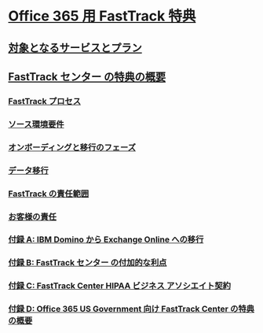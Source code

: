 # [Office 365 用 FastTrack 特典](fasttrack-benefit-for-office-365.md)
## [対象となるサービスとプラン](eligible-services-and-plans.md)
## [FastTrack センター の特典の概要](fasttrack-benefit-overview.md)
### [FastTrack プロセス](fasttrack-process.md)
### [ソース環境要件](source-environment-expectations.md)
### [オンボーディングと移行のフェーズ](onboarding-and-migration.md)
### [データ移行](data-migration.md)
### [FastTrack の責任範囲](fasttrack-responsibilities.md)
### [お客様の責任](your-responsibilities.md)
### [付録 A: IBM Domino から Exchange Online への移行](from-ibm-domino-to-exchange-online.md)
### [付録 B: FastTrack センター の付加的な利点](fasttrack-additional-benefits.md)
### [付録 C: FastTrack Center HIPAA ビジネス アソシエイト契約](hipaa-business-associate-agreement.md)
### [付録 D: Office 365 US Government 向け FastTrack Center の特典の概要](US-Gov-appendix-overview.md)
